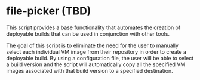 # file-picker (TBD)
This script provides a base functionality that automates the 
creation of deployable builds that can be used in conjunction with other tools.

The goal of this script is to eliminate the need for the user to 
manually select each individual VM image from their repository 
in order to create a deployable build. By using a configuration 
file, the user will be able to select a build version and the 
script will automatically copy all the specified VM images 
associated with that build version to a specified destination.